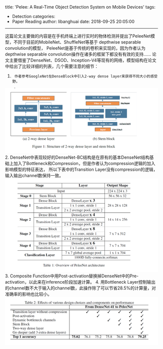 title: 'Pelee: A Real-Time Object Detection System on Mobile Devices'
tags:
  - Detection
categories:
  - Paper Reading
author: libanghuai
date: 2018-09-25 20:05:00
---
这篇论文主要做的内容是在手机终端上进行实时的物体检测并提出了PeleeNet模型，不同于目前的MobileNet、ShuffleNet等基于 depthwise separable convolution的模型，
PeleeNet是基于传统的卷积来实现的，因为作者认为depthwise separable convolution操作在诸多的框架下都没有有效的支持……
论文主要借鉴了DenseNet、DSOD、Inception-V4等现有的网络，模型结构在论文中给出了比较详细的列表，几个需要注意的细节：
1.      作者参考GoogleNet在DenseBlock中引入2-way dense layer来获得不同大小的感受野。
![Pelee](Pelee-A-Real-Time-Object-Detection-System-on-Mobile-Devices/image004.png)
2.      DenseNet中表现较好的DenseNet-BC结构是在原有的基本DenseNet结构基础上加入了Bottleneck和Compression，但是作者认为compression逻辑的加入影响模型的特征表达，
所以下表中的Transition Layer没有compression的逻辑，输入输出channel数保持一致。
![Pelee](Pelee-A-Real-Time-Object-Detection-System-on-Mobile-Devices/image002.png)
3.      Composite Function中用Post-activation替换掉DenseNet中的Pre-activation，以此来在inference阶段加速计算。
4.      用Bottleneck Layer控制输出的channel数不大于输入的channel数，此操作除了可以节省28.5%的计算量，对准确率的影响也比较小。
![Pelee](Pelee-A-Real-Time-Object-Detection-System-on-Mobile-Devices/image003.png)
